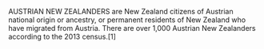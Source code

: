 AUSTRIAN NEW ZEALANDERS are New Zealand citizens of Austrian national origin or ancestry, or permanent residents of New Zealand who have migrated from Austria. There are over 1,000 Austrian New Zealanders according to the 2013 census.[1]
